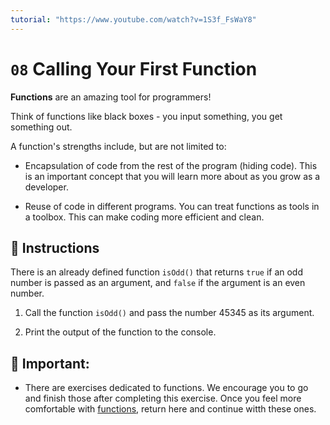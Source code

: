 ```yaml
---
tutorial: "https://www.youtube.com/watch?v=1S3f_FsWaY8"
---
```


# `08` Calling Your First Function

**Functions** are an amazing tool for programmers! 

Think of functions like black boxes  - you input something, you get something out. 

A function's strengths include, but are not limited to:

- Encapsulation of code from the rest of the program (hiding code). This is an important concept that you will learn more about as you grow as a developer.

- Reuse of code in different programs.  You can treat functions as tools in a toolbox.  This can make coding more efficient and clean.
 
## 📝  Instructions

There is an already defined function `isOdd()` that returns `true` if an odd number is passed as an argument, and `false` if the argument is an even number.

1. Call the function `isOdd()` and pass the number 45345 as its argument.

2.  Print the output of the function to the console.

## 🔎 Important: 

+ There are exercises dedicated to functions. We encourage you to go and finish those after completing this exercise. Once you feel more comfortable with [functions](https://github.com/4GeeksAcademy/javascript-functions-exercises-tutorial), return here and continue witth these ones.